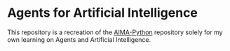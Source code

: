 # Agents for Artificial Intelligence

This repository is a recreation of the [AIMA-Python](https://github.com/aimacode/aima-python) repository solely for my own learning on Agents and Artificial Intelligence.
